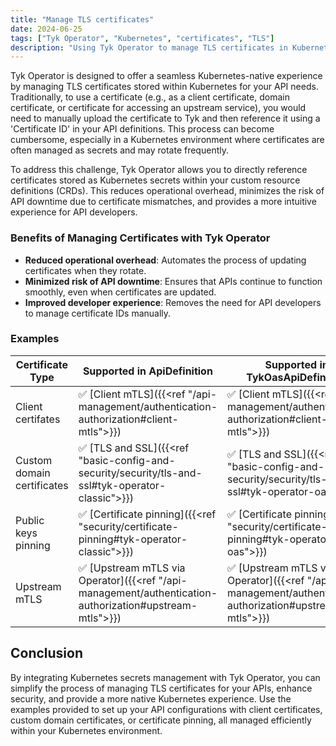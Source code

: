 ```yaml
---
title: "Manage TLS certificates"
date: 2024-06-25
tags: ["Tyk Operator", "Kubernetes", "certificates", "TLS"]
description: "Using Tyk Operator to manage TLS certificates in Kubernetes environment"
---
```


Tyk Operator is designed to offer a seamless Kubernetes-native experience by managing TLS certificates stored within Kubernetes for your API needs. Traditionally, to use a certificate (e.g., as a client certificate, domain certificate, or certificate for accessing an upstream service), you would need to manually upload the certificate to Tyk and then reference it using a 'Certificate ID' in your API definitions. This process can become cumbersome, especially in a Kubernetes environment where certificates are often managed as secrets and may rotate frequently.

To address this challenge, Tyk Operator allows you to directly reference certificates stored as Kubernetes secrets within your custom resource definitions (CRDs). This reduces operational overhead, minimizes the risk of API downtime due to certificate mismatches, and provides a more intuitive experience for API developers.

### Benefits of Managing Certificates with Tyk Operator
- **Reduced operational overhead**: Automates the process of updating certificates when they rotate.
- **Minimized risk of API downtime**: Ensures that APIs continue to function smoothly, even when certificates are updated.
- **Improved developer experience**: Removes the need for API developers to manage certificate IDs manually.

### Examples

| Certificate Type | Supported in ApiDefinition | Supported in TykOasApiDefinition |
|------------------|-------------|---------|
| Client certifates | ✅ [Client mTLS]({{<ref "/api-management/authentication-authorization#client-mtls">}}) | ✅ [Client mTLS]({{<ref "/api-management/authentication-authorization#client-mtls">}}) |
| Custom domain certificates | ✅ [TLS and SSL]({{<ref "basic-config-and-security/security/tls-and-ssl#tyk-operator-classic">}}) | ✅ [TLS and SSL]({{<ref "basic-config-and-security/security/tls-and-ssl#tyk-operator-oas">}}) |
| Public keys pinning | ✅ [Certificate pinning]({{<ref "security/certificate-pinning#tyk-operator-classic">}}) | ✅ [Certificate pinning]({{<ref "security/certificate-pinning#tyk-operator-oas">}}) |
| Upstream mTLS | ✅ [Upstream mTLS via Operator]({{<ref "/api-management/authentication-authorization#upstream-mtls">}}) | ✅ [Upstream mTLS via Operator]({{<ref "/api-management/authentication-authorization#upstream-mtls">}}) |

## Conclusion
By integrating Kubernetes secrets management with Tyk Operator, you can simplify the process of managing TLS certificates for your APIs, enhance security, and provide a more native Kubernetes experience. Use the examples provided to set up your API configurations with client certificates, custom domain certificates, or certificate pinning, all managed efficiently within your Kubernetes environment.